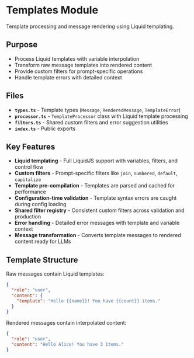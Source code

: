 # Templates Module

Template processing and message rendering using Liquid templating.

## Purpose

- Process Liquid templates with variable interpolation
- Transform raw message templates into rendered content
- Provide custom filters for prompt-specific operations
- Handle template errors with detailed context

## Files

- **`types.ts`** - Template types (`Message`, `RenderedMessage`, `TemplateError`)
- **`processor.ts`** - `TemplateProcessor` class with Liquid template processing
- **`filters.ts`** - Shared custom filters and error suggestion utilities
- **`index.ts`** - Public exports

## Key Features

- **Liquid templating** - Full LiquidJS support with variables, filters, and control flow
- **Custom filters** - Prompt-specific filters like `join`, `numbered`, `default`, `capitalize`
- **Template pre-compilation** - Templates are parsed and cached for performance
- **Configuration-time validation** - Template syntax errors are caught during config loading
- **Shared filter registry** - Consistent custom filters across validation and production
- **Error handling** - Detailed error messages with template and variable context
- **Message transformation** - Converts template messages to rendered content ready for LLMs

## Template Structure

Raw messages contain Liquid templates:
```json
{
  "role": "user",
  "content": {
    "template": "Hello {{name}}! You have {{count}} items."
  }
}
```

Rendered messages contain interpolated content:
```json
{
  "role": "user", 
  "content": "Hello Alice! You have 3 items."
}
```